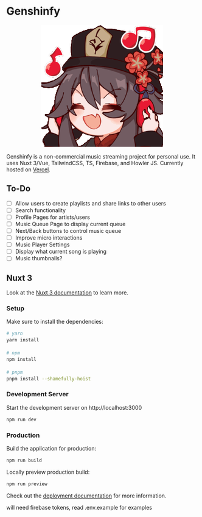 # Genshinfy
<p align="center">
    <img alt="Hu Tao Listening to music" src="/assets/img/hutao-music.gif">
</p>

Genshinfy is a non-commercial music streaming project for personal use. It uses Nuxt 3/Vue, TailwindCSS, TS, Firebase, and Howler JS. Currently hosted on [Vercel](https://genshinfy.vercel.app/).

## To-Do

-   [ ] Allow users to create playlists and share links to other users
-   [ ] Search functionality
-   [ ] Profile Pages for artists/users
-   [ ] Music Queue Page to display current queue
-   [ ] Next/Back buttons to control music queue 
-   [ ] Improve micro interactions
-   [ ] Music Player Settings
-   [ ] Display what current song is playing 
-   [ ] Music thumbnails?

## Nuxt 3

Look at the [Nuxt 3 documentation](https://nuxt.com/docs/getting-started/introduction) to learn more.

### Setup

Make sure to install the dependencies:

```bash
# yarn
yarn install

# npm
npm install

# pnpm
pnpm install --shamefully-hoist
```

### Development Server

Start the development server on http://localhost:3000

```bash
npm run dev
```

### Production

Build the application for production:

```bash
npm run build
```

Locally preview production build:

```bash
npm run preview
```

Check out the [deployment documentation](https://nuxt.com/docs/getting-started/deployment) for more information.

will need firebase tokens, read .env.example for examples